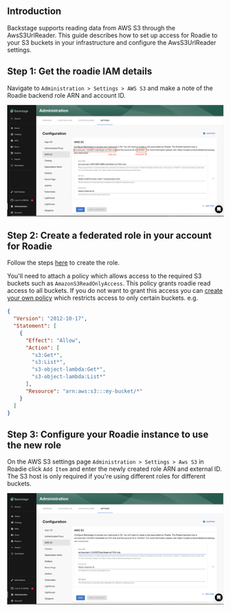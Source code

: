 
## Introduction

Backstage supports reading data from AWS S3 through the AwsS3UrlReader. This guide describes how to set up access for 
Roadie to your S3 buckets in your infrastructure and configure the AwsS3UrlReader settings.

##  Step 1: Get the roadie IAM details

Navigate to `Administration > Settings > AWS S3` and make a note of the Roadie backend role ARN and account ID.

![Role Details](./role-details.png)

##  Step 2: Create a federated role in your account for Roadie

Follow the steps [here](../../details/accessing-aws-resources) to create the role. 

You'll need to attach a policy which allows access to the required S3 buckets such as `AmazonS3ReadOnlyAccess`. This policy grants roadie read access to all buckets. 
If you do not want to grant this access you can [create your own policy](https://docs.aws.amazon.com/IAM/latest/UserGuide/access_policies_create-console.html) 
which restricts access to only certain buckets. e.g. 

```json
{
  "Version": "2012-10-17",
  "Statement": [
    {
      "Effect": "Allow",
      "Action": [
        "s3:Get*",
        "s3:List*",
        "s3-object-lambda:Get*",
        "s3-object-lambda:List*"
      ],
      "Resource": "arn:aws:s3:::my-bucket/*"
    }
  ]
}
```

##  Step 3: Configure your Roadie instance to use the new role

On the AWS S3 settings page `Administration > Settings > Aws S3` in Roadie click `Add Item` and enter the newly created 
role ARN and external ID. The S3 host is only required if you're using different roles for different buckets. 

![AWS S3 Settings](./aws-s3-config.png)